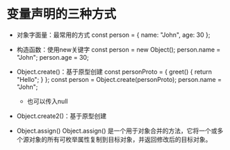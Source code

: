 # 变量声明的三种方式

- 对象字面量：最常用的方式
const person = { name: "John", age: 30 };

- 构造函数：使用new关键字
const person = new Object();
   person.name = "John";
   person.age = 30;

- Object.create()：基于原型创建
const personProto = { greet() { return "Hello"; } };
   const person = Object.create(personProto);
   person.name = "John";
   - 也可以传入null

- Object.create2()：基于原型创建
- Object.assign()
    Object.assign() 是一个用于对象合并的方法，它将一个或多个源对象的所有可枚举属性复制到目标对象，并返回修改后的目标对象。